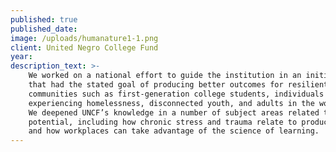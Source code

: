 ```yaml
---
published: true
published_date:
image: /uploads/humanature1-1.png
client: United Negro College Fund
year:
description_text: >-
    We worked on a national effort to guide the institution in an initiative
    that had the stated goal of producing better outcomes for resilient
    communities such as first-generation college students, individuals
    experiencing homelessness, disconnected youth, and adults in the workforce.
    We deepened UNCF’s knowledge in a number of subject areas related to human
    potential, including how chronic stress and trauma relate to productivity;
    and how workplaces can take advantage of the science of learning.
---
```



